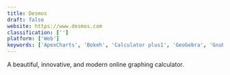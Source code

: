 ```yaml
---
title: Desmos
draft: false 
website: https://www.desmos.com
classification: ['']
platform: ['Web']
keywords: ['ApexCharts', 'Bokeh', 'Calculator plus1', 'GeoGebra', 'GnuPlot', 'Google', 'Grapher', 'Matplotlib', 'Multi Share Calculator', 'NimbleText', 'Numi', 'Plotly', 'RAWGraphs', 'SciDaVis', 'Sicyon calculator', 'Vis.js', 'Wolfram Mathematica', 'WolframAlpha', 'fxSolver', 'galculator']
---
```

A beautiful, innovative, and modern online graphing calculator.